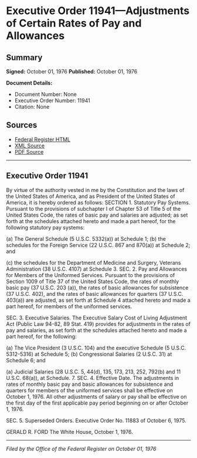 # Executive Order 11941—Adjustments of Certain Rates of Pay and Allowances

## Summary

**Signed:** October 01, 1976
**Published:** October 01, 1976

**Document Details:**
- Document Number: None
- Executive Order Number: 11941
- Citation: None

## Sources
- [Federal Register HTML](https://www.presidency.ucsb.edu/documents/executive-order-11941-adjustments-certain-rates-pay-and-allowances)
- [XML Source](None)
- [PDF Source](None)

---

## Executive Order 11941

By virtue of the authority vested in me by the Constitution and the laws of the United States of America, and as President of the United States of America, it is hereby ordered as follows:
SECTION 1. Statutory Pay Systems. Pursuant to the provisions of subchapter I of Chapter 53 of Title 5 of the United States Code, the rates of basic pay and salaries are adjusted; as set forth at the schedules attached hereto and made a part hereof, for the following statutory pay systems:

(a) The General Schedule (5 U.S.C. 5332(a)) at Schedule 1;
(b) the schedules for the Foreign Service (22 U.S.C. 867 and 870(a)) at Schedule 2; and

(c) the schedules for the Department of Medicine and Surgery, Veterans Administration (38 U.S.C. 4107) at Schedule 3.
SEC. 2. Pay and Allowances for Members of the Uniformed Services. Pursuant to the provisions of Section 1009 of Title 37 of the United States Code, the rates of monthly basic pay (37 U.S.C. 203 (a)), the rates of basic allowances for subsistence (37 U.S.C. 402), and the rates of basic allowances for quarters (37 U.S.C. 403(a)) are adjusted, as set forth at Schedule 4 attached hereto and made a part hereof, for members of the uniformed services.

SEC. 3. Executive Salaries. The Executive Salary Cost of Living Adjustment Act (Public Law 94-82, 89 Stat. 419) provides for adjustments in the rates of pay and salaries, as set forth at the schedules attached hereto and made a part hereof, for the following:

(a) The Vice President (3 U.S.C. 104) and the executive Schedule (5 U.S.C. 5312-5316) at Schedule 5;
(b) Congressional Salaries (2 U.S.C. 31) at Schedule 6; and

(a) Judicial Salaries (28 U.S.C. 5, 44(d), 135, 173, 213, 252, 792(b) and 11 U.S.C. 68(a)), at Schedule. 7.
SEC. 4. Effective Date. The adjustments in rates of monthly basic pay and basic allowances for subsistence and quarters for members of the uniformed services shall be effective on October 1, 1976. All other adjustments of salary or pay shall be effective on the first day of the first applicable pay period beginning on or after October 1, 1976.

SEC. 5. Superseded Orders. Executive Order No. 11883 of October 6, 1975.

GERALD R. FORD
The White House,
October 1, 1976.

---

*Filed by the Office of the Federal Register on October 01, 1976*
